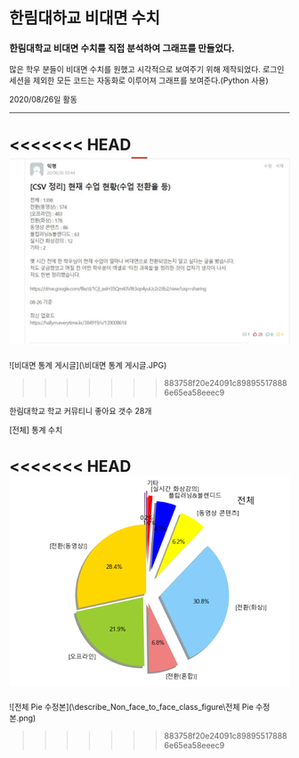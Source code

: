 # 한림대하교 비대면 수치

### 한림대학교 비대면 수치를 직접 분석하여 그래프를 만들었다.

많은 학우 분들이 비대면 수치를 원했고 시각적으로 보여주기 위해 제작되었다.
로그인 세션을 제외한 모든 코드는 자동화로 이루어져 그래프를 보여준다.(Python 사용)

2020/08/26일 활동

<hr>

<<<<<<< HEAD
![비대면 통계 게시글](비대면_통계_게시글.JPG)
=======
![비대면 통계 게시글](\비대면 통계 게시글.JPG)
>>>>>>> 883758f20e24091c898955178886e65ea58eeec9

한림대학교 학교 커뮤티니 좋아요 갯수 28개



[전체] 통계 수치



<<<<<<< HEAD
![전체 Pie 수정본](\describe_Non_face_to_face_class_figure\전체_Pie_수정본.png)
=======
![전체 Pie 수정본](\describe_Non_face_to_face_class_figure\전체 Pie 수정본.png)
>>>>>>> 883758f20e24091c898955178886e65ea58eeec9
